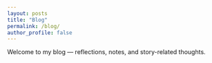 ```yaml
---
layout: posts
title: "Blog"
permalink: /blog/
author_profile: false
---
```


Welcome to my blog — reflections, notes, and story-related thoughts.
